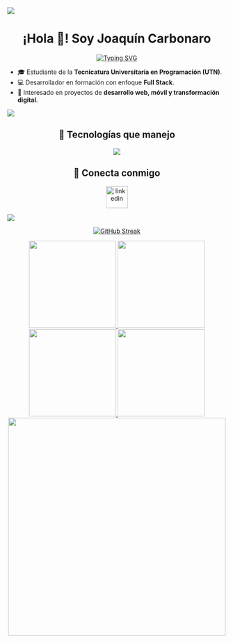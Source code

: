 <!-- Línea Divisoria (Degradado) -->
<img src="https://user-images.githubusercontent.com/73097560/115834477-dbab4500-a447-11eb-908a-139a6edaec5c.gif">

<!-- Sección de Bienvenida -->
<div align="center">
  <h1 align="center">¡Hola 👋! Soy Joaquín Carbonaro</h1>
</div>

<div align="center">
  <a href="https://git.io/typing-svg">
    <img src="https://readme-typing-svg.demolab.com?font=Fira+Code&pause=1000&width=435&lines=Estudiante+de+Programaci%C3%B3n+en+UTN;Desarrollador+de+Software+Full+Stack;Apasionado+por+la+tecnolog%C3%ADa" alt="Typing SVG" />
  </a>
</div>

<!-- Sección Intro -->
- 🎓 Estudiante de la **Tecnicatura Universitaria en Programación (UTN)**.
- 💻 Desarrollador en formación con enfoque **Full Stack**.  
- 🚀 Interesado en proyectos de **desarrollo web, móvil y transformación digital**. 

<!-- Línea Divisoria (Degradado) -->
<img src="https://user-images.githubusercontent.com/73097560/115834477-dbab4500-a447-11eb-908a-139a6edaec5c.gif">

<!-- Tecnologías -->
<div align="center">
  <h2 align="center">🚀 Tecnologías que manejo</h2>
</div>

<p align="center">
  <img src="https://skillicons.dev/icons?i=docker,mysql,mongodb,supabase,cs,java,py,js,ts,dotnet,nodejs,angular,html,css,git&perline=10" />
</p>

<!-- Conectar -->
<div align="center">
  <h2 align="center">🤝 Conecta conmigo</h2>
  <p align="center">
    <a href="https://www.linkedin.com/in/joaquin-carbonaro-051822311/" target="_blank">
      <img align="center" src="https://user-images.githubusercontent.com/88904952/234979284-68c11d7f-1acc-4f0c-ac78-044e1037d7b0.png" alt="linkedin" height="50" width="50" />
    </a>
  </p>
</div>

<!-- Línea Divisoria (Degradado) -->
<img src="https://user-images.githubusercontent.com/73097560/115834477-dbab4500-a447-11eb-908a-139a6edaec5c.gif">

<!-- Estadísticas de GitHub -->
<div align="center">

[![GitHub Streak](https://streak-stats.demolab.com?user=JoaquinCarbonaro&theme=whatsapp-dark2&card_width=830)](https://git.io/streak-stats)

<a href="https://github.com/anuraghazra/github-readme-stats#gh-dark-mode-only">
  <img height=200 src="https://github-readme-stats.vercel.app/api?username=JoaquinCarbonaro&show_icons=true&theme=gotham#gh-dark-mode-only" />
</a>
<a href="https://github.com/anuraghazra/github-readme-stats#gh-dark-mode-only">
  <img height=200 src="https://github-readme-stats.vercel.app/api/top-langs/?username=JoaquinCarbonaro&layout=compact&langs_count=8&hide=jupyter%20notebook&card_width=330&theme=gotham#gh-dark-mode-only" />
</a>

<a href="https://github.com/anuraghazra/github-readme-stats#gh-light-mode-only">
  <img height=200 src="https://github-readme-stats.vercel.app/api?username=JoaquinCarbonaro&show_icons=true&theme=catppuccin_latte#gh-light-mode-only" />
</a>
<a href="https://github.com/anuraghazra/github-readme-stats#gh-light-mode-only">
  <img height=200 src="https://github-readme-stats.vercel.app/api/top-langs/?username=JoaquinCarbonaro&layout=compact&langs_count=8&hide=jupyter%20notebook&card_width=330&theme=catppuccin_latte#gh-light-mode-only" />
</a>

<img src="https://user-images.githubusercontent.com/74038190/225813708-98b745f2-7d22-48cf-9150-083f1b00d6c9.gif" width="500">

</div>

